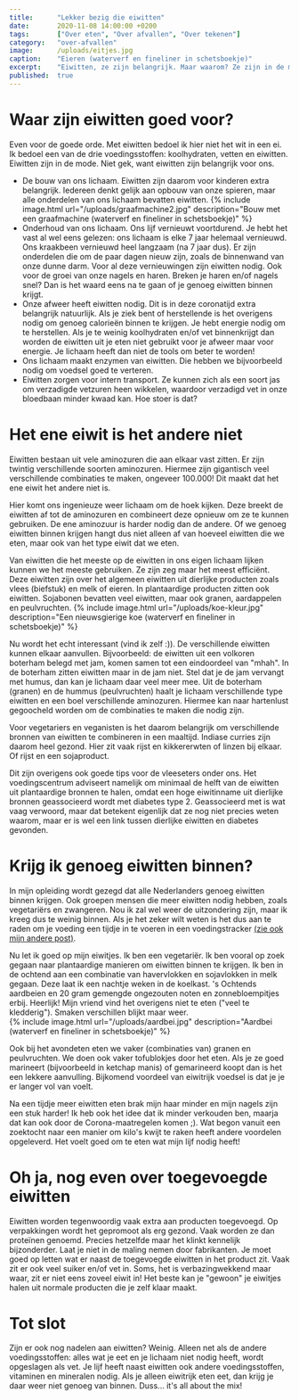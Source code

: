 ```yaml
---
title:      "Lekker bezig die eiwitten"
date:       2020-11-08 14:00:00 +0200
tags:       ["Over eten", "Over afvallen", "Over tekenen"]
category:   "over-afvallen"
image:      /uploads/eitjes.jpg
caption:    "Eieren (waterverf en fineliner in schetsboekje)"
excerpt:    "Eiwitten, ze zijn belangrijk. Maar waarom? Ze zijn in de mode. Is dat terecht? Is het eten van eiwitrijk eten de oplossing om af te vallen? Je leest er hier meer over. "
published:  true
---
```


# Waar zijn eiwitten goed voor?
Even voor de goede orde. Met eiwitten bedoel ik hier niet het wit in een ei. Ik bedoel een van de drie voedingsstoffen: koolhydraten, vetten en eiwitten. Eiwitten zijn in de mode. Niet gek, want eiwitten zijn belangrijk voor ons. 
- De bouw van ons lichaam. Eiwitten zijn daarom voor kinderen extra belangrijk.  Iedereen denkt gelijk aan opbouw van onze spieren, maar alle onderdelen van ons lichaam bevatten eiwitten.
{% include image.html url="/uploads/graafmachine2.jpg" description="Bouw met een graafmachine (waterverf en fineliner in schetsboekje)" %}
- Onderhoud van ons lichaam. Ons lijf vernieuwt voortdurend. Je hebt het vast al wel eens gelezen: ons lichaam is elke 7 jaar helemaal vernieuwd. Ons kraakbeen vernieuwd heel langzaam (na 7 jaar dus). Er zijn onderdelen die om de paar dagen nieuw zijn, zoals de binnenwand van onze dunne darm. Voor al deze vernieuwingen zijn eiwitten nodig. Ook voor de groei van onze nagels en haren. Breken je haren en/of nagels snel? Dan is het waard eens na te gaan of je genoeg eiwitten binnen krijgt.
- Onze afweer heeft eiwitten nodig. Dit is in deze coronatijd extra belangrijk natuurlijk. Als je ziek bent of herstellende is het overigens nodig om genoeg calorieën binnen te krijgen. Je hebt energie nodig om te herstellen. Als je te weinig koolhydraten en/of vet binnenkrijgt dan worden de eiwitten uit je eten niet gebruikt voor je afweer maar voor energie. Je lichaam heeft dan niet de tools om beter te worden!
- Ons lichaam maakt enzymen van eiwitten. Die hebben we bijvoorbeeld nodig om voedsel goed te verteren.
- Eiwitten zorgen voor intern transport. Ze kunnen zich als een soort jas om verzadigde vetzuren heen wikkelen, waardoor verzadigd vet in onze bloedbaan minder kwaad kan. Hoe stoer is dat?

# Het ene eiwit is het andere niet

Eiwitten bestaan uit vele aminozuren die aan elkaar vast zitten. Er zijn twintig verschillende soorten aminozuren. Hiermee zijn gigantisch veel verschillende combinaties te maken, ongeveer 100.000! Dit maakt dat het ene eiwit het andere niet is. 

Hier komt ons ingenieuze weer lichaam om de hoek kijken. Deze breekt de eiwitten af tot de aminozuren en combineert deze opnieuw om ze te kunnen gebruiken. De ene aminozuur is harder nodig dan de andere. Of we genoeg eiwitten binnen krijgen hangt dus niet alleen af van hoeveel eiwitten die we eten, maar ook van het type eiwit dat we eten. 

Van eiwitten die het meeste op de eiwitten in ons eigen lichaam lijken kunnen we het meeste gebruiken. Ze zijn zeg maar het meest efficiënt. Deze eiwitten zijn over het algemeen eiwitten uit dierlijke producten zoals vlees (biefstuk) en melk of eieren. In plantaardige producten zitten ook eiwitten. Sojabonen bevatten veel eiwitten, maar ook granen, aardappelen en peulvruchten.
{% include image.html url="/uploads/koe-kleur.jpg" description="Een nieuwsgierige koe (waterverf en fineliner in schetsboekje)" %}

Nu wordt het echt interessant (vind ik zelf :)). De verschillende eiwitten kunnen elkaar aanvullen. Bijvoorbeeld: de eiwitten uit een volkoren boterham belegd met jam, komen samen tot een eindoordeel van "mhah". In de boterham zitten eiwitten maar in de jam niet. Stel dat je de jam vervangt met humus, dan kan je lichaam daar veel meer mee. Uit de boterham (granen) en de hummus (peulvruchten) haalt je lichaam verschillende type eiwitten en een boel verschillende aminozuren. Hiermee kan naar hartenlust gegoocheld worden om de combinaties te maken die nodig zijn. 

Voor vegetariers en veganisten is het daarom belangrijk om verschillende bronnen van eiwitten te combineren in een maaltijd. Indiase curries zijn daarom heel gezond. Hier zit vaak rijst en kikkererwten of linzen bij elkaar. Of rijst en een sojaproduct. 

Dit zijn overigens ook goede tips voor de vleeseters onder ons. Het voedingscentrum adviseert namelijk om minimaal de helft van de eiwitten uit plantaardige bronnen te halen, omdat een hoge eiwitinname uit dierlijke bronnen geassocieerd wordt met diabetes type 2. Geassocieerd met is wat vaag verwoord, maar dat betekent eigenlijk dat ze nog niet precies weten waarom, maar er is wel een link tussen dierlijke eiwitten en diabetes gevonden.

# Krijg ik genoeg eiwitten binnen?
In mijn opleiding wordt gezegd dat alle Nederlanders genoeg eiwitten binnen krijgen. Ook groepen mensen die meer eiwitten nodig hebben, zoals vegetariërs en zwangeren. Nou ik zal wel weer de uitzondering zijn, maar ik kreeg dus te weinig binnen. Als je het zeker wilt weten is het dus aan te raden om je voeding een tijdje in te voeren in een voedingstracker [(zie ook mijn andere post)](/over-afvallen/2020/10/24/afvallen.html).

Nu let ik goed op mijn eiwitjes. Ik ben een vegetariër. Ik ben vooral op zoek gegaan naar plantaardige manieren om eiwitten binnen te krijgen. Ik ben in de ochtend aan een combinatie van havervlokken en sojavlokken in melk gegaan. Deze laat ik een nachtje  weken in de koelkast. 's Ochtends aardbeien en 20 gram gemengde ongezouten noten en zonnebloempitjes erbij. Heerlijk! Mijn vriend vind het overigens niet te eten ("veel te kledderig"). Smaken verschillen blijkt maar weer.  
{% include image.html url="/uploads/aardbei.jpg" description="Aardbei (waterverf en fineliner in schetsboekje)" %}

Ook bij het avondeten eten we vaker (combinaties van) granen en peulvruchten. We doen ook vaker tofublokjes door het eten. Als je ze goed marineert (bijvoorbeeld in ketchap manis) of gemarineerd koopt dan is het een lekkere aanvulling. Bijkomend voordeel van eiwitrijk voedsel is dat je je er langer vol van voelt. 

Na een tijdje meer eiwitten eten brak mijn haar minder en mijn nagels zijn een stuk harder! Ik heb ook het idee dat ik minder verkouden ben, maarja dat kan ook door de Corona-maatregelen komen ;). Wat begon vanuit een zoektocht naar een manier om kilo's kwijt te raken heeft andere voordelen opgeleverd. Het voelt goed om te eten wat mijn lijf nodig heeft!   

# Oh ja, nog even over toegevoegde eiwitten

Eiwitten worden tegenwoordig vaak extra aan producten toegevoegd. Op verpakkingen wordt het gepromoot als erg gezond. Vaak worden ze dan proteïnen genoemd. Precies hetzelfde maar het klinkt kennelijk bijzonderder. Laat je niet in de maling nemen door fabrikanten. Je moet goed op letten wat er naast de toegevoegde eiwitten in het product zit.  Vaak zit er ook veel suiker en/of vet in. Soms, het is verbazingwekkend maar waar, zit er niet eens zoveel eiwit in! Het beste kan je "gewoon" je eiwitjes halen uit normale producten die je zelf klaar maakt. 

# Tot slot

Zijn er ook nog nadelen aan eiwitten? Weinig. Alleen net als de andere voedingsstoffen: alles wat je eet en je lichaam niet nodig heeft, wordt opgeslagen als vet. Je lijf heeft naast eiwitten ook andere voedingsstoffen, vitaminen en mineralen nodig. Als je alleen eiwitrijk eten eet, dan krijg je daar weer niet genoeg van binnen. Duss... it's all about the mix!

